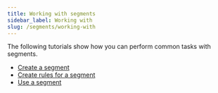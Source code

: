 ```yaml
---
title: Working with segments
sidebar_label: Working with
slug: /segments/working-with
---
```


The following tutorials show how you can perform common tasks with segments.

- [Create a segment](/segments/create-new)
- [Create rules for a segment](/segments/add-rule)
- [Use a segment](/segments/implement)
